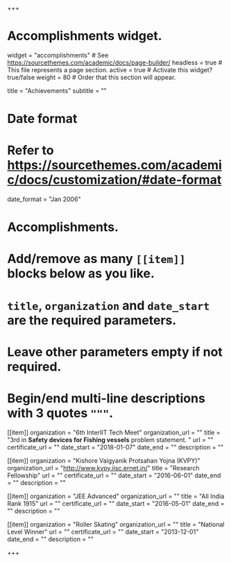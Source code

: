 +++
# Accomplishments widget.
widget = "accomplishments"  # See https://sourcethemes.com/academic/docs/page-builder/
headless = true  # This file represents a page section.
active = true  # Activate this widget? true/false
weight = 80  # Order that this section will appear.

title = "Achievements"
subtitle = ""

# Date format
#   Refer to https://sourcethemes.com/academic/docs/customization/#date-format
date_format = "Jan 2006"

# Accomplishments.
#   Add/remove as many `[[item]]` blocks below as you like.
#   `title`, `organization` and `date_start` are the required parameters.
#   Leave other parameters empty if not required.
#   Begin/end multi-line descriptions with 3 quotes `"""`.

[[item]]
  organization = "6th InterIIT Tech Meet"
  organization_url = ""
  title = "3rd in **Safety devices for Fishing vessels** problem statement. "
  url = ""
  certificate_url = ""
  date_start = "2018-01-07"
  date_end = ""
  description = ""

[[item]]
  organization = "Kishore Vaigyanik Protsahan Yojna (KVPY)"
  organization_url = "http://www.kvpy.iisc.ernet.in/"
  title = "Research Fellowship"
  url = ""
  certificate_url = ""
  date_start = "2016-06-01"
  date_end = ""
  description = ""
  
[[item]]
  organization = "JEE Advanced"
  organization_url = ""
  title = "All India Rank 1915"
  url = ""
  certificate_url = ""
  date_start = "2016-05-01"
  date_end = ""
  description = ""
  
[[item]]
  organization = "Roller Skating"
  organization_url = ""
  title = "National Level Winner"
  url = ""
  certificate_url = ""
  date_start = "2013-12-01"
  date_end = ""
  description = ""

+++
